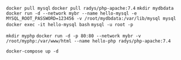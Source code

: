 `docker pull mysql`
`docker pull radys/php-apache:7.4`
`mkdir mydbdata`
`docker run -d --network mybr --name hello-mysql -e MYSQL_ROOT_PASSWORD=123456 -v /root/mydbdata:/var/lib/mysql mysql`
`docker exec -it hello-mysql bash`
`mysql -u root -p`


`mkdir myphp`
`docker run -d -p 80:80 --network mybr -v /root/myphp:/var/www/html --name hello-php radys/php-apache:7.4`

`docker-compose up -d`